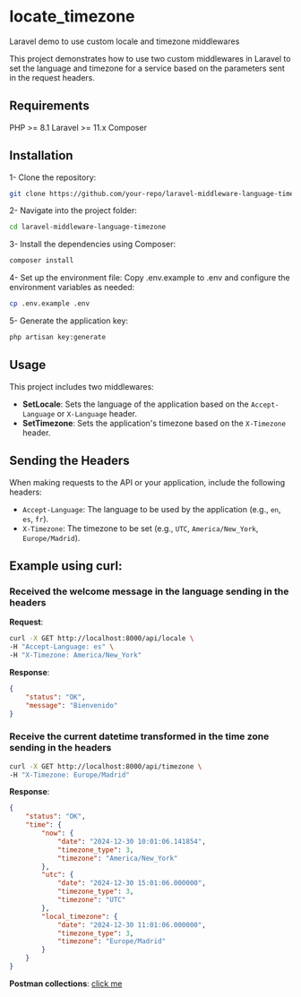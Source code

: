 # locate_timezone
Laravel demo to use custom locale and timezone middlewares 

This project demonstrates how to use two custom middlewares in Laravel to set 
the language and timezone for a service based on the parameters sent in the request headers.

## Requirements
PHP >= 8.1
Laravel >= 11.x
Composer

## Installation

1- Clone the repository:

```bash
git clone https://github.com/your-repo/laravel-middleware-language-timezone.git
```

2- Navigate into the project folder:

```bash
cd laravel-middleware-language-timezone
```

3- Install the dependencies using Composer:

```bash
composer install
```

4- Set up the environment file: Copy .env.example to .env and configure the environment variables as needed:

```bash
cp .env.example .env
```

5- Generate the application key:

```bash
php artisan key:generate
```

## Usage

This project includes two middlewares:

* **SetLocale**: Sets the language of the application based on the `Accept-Language` or `X-Language` header.
* **SetTimezone**: Sets the application's timezone based on the `X-Timezone` header.

## Sending the Headers

When making requests to the API or your application, include the following headers:
* `Accept-Language`: The language to be used by the application (e.g., `en`, `es`, `fr`).
* `X-Timezone`: The timezone to be set (e.g., `UTC`, `America/New_York`, `Europe/Madrid`).

## Example using curl:

### Received the welcome message in the language sending in the headers

**Request**:

```bash
curl -X GET http://localhost:8000/api/locale \
-H "Accept-Language: es" \
-H "X-Timezone: America/New_York"
```

**Response**:

```json
{
    "status": "OK",
    "message": "Bienvenido"
}
```

### Receive the current datetime transformed in the time zone sending in the headers

```bash
curl -X GET http://localhost:8000/api/timezone \
-H "X-Timezone: Europe/Madrid"
```

**Response**:

```json
{
    "status": "OK",
    "time": {
        "now": {
            "date": "2024-12-30 10:01:06.141854",
            "timezone_type": 3,
            "timezone": "America/New_York"
        },
        "utc": {
            "date": "2024-12-30 15:01:06.000000",
            "timezone_type": 3,
            "timezone": "UTC"
        },
        "local_timezone": {
            "date": "2024-12-30 11:01:06.000000",
            "timezone_type": 3,
            "timezone": "Europe/Madrid"
        }
    }
}
```

**Postman collections**: [click me](src/docs/Middleware.postman_collection.json)
